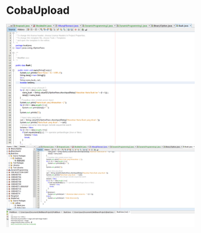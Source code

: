 # CobaUpload
![alt text](https://github.com/DewiNurul/CobaUpload/blob/master/SATU.PNG)
![alt text](https://github.com/DewiNurul/CobaUpload/blob/master/DUA.PNG)
